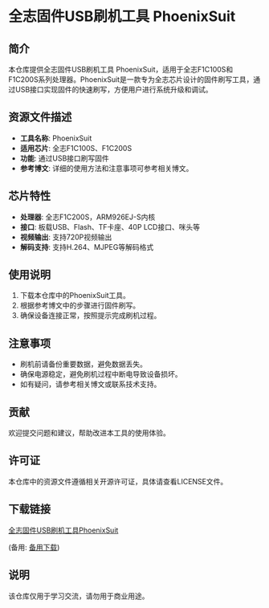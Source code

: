 # 全志固件USB刷机工具 PhoenixSuit

## 简介
本仓库提供全志固件USB刷机工具 PhoenixSuit，适用于全志F1C100S和F1C200S系列处理器。PhoenixSuit是一款专为全志芯片设计的固件刷写工具，通过USB接口实现固件的快速刷写，方便用户进行系统升级和调试。

## 资源文件描述
- **工具名称**: PhoenixSuit
- **适用芯片**: 全志F1C100S、F1C200S
- **功能**: 通过USB接口刷写固件
- **参考博文**: 详细的使用方法和注意事项可参考相关博文。

## 芯片特性
- **处理器**: 全志F1C200S，ARM926EJ-S内核
- **接口**: 板载USB、Flash、TF卡座、40P LCD接口、咪头等
- **视频输出**: 支持720P视频输出
- **解码支持**: 支持H.264、MJPEG等解码格式

## 使用说明
1. 下载本仓库中的PhoenixSuit工具。
2. 根据参考博文中的步骤进行固件刷写。
3. 确保设备连接正常，按照提示完成刷机过程。

## 注意事项
- 刷机前请备份重要数据，避免数据丢失。
- 确保电源稳定，避免刷机过程中断电导致设备损坏。
- 如有疑问，请参考相关博文或联系技术支持。

## 贡献
欢迎提交问题和建议，帮助改进本工具的使用体验。

## 许可证
本仓库中的资源文件遵循相关开源许可证，具体请查看LICENSE文件。

## 下载链接
[全志固件USB刷机工具PhoenixSuit](https://pan.quark.cn/s/99b7e3ee1841) 

(备用: [备用下载](https://pan.baidu.com/s/1X7UoN3nZIH42jr3PI7JdAw?pwd=1234))

## 说明

该仓库仅用于学习交流，请勿用于商业用途。
